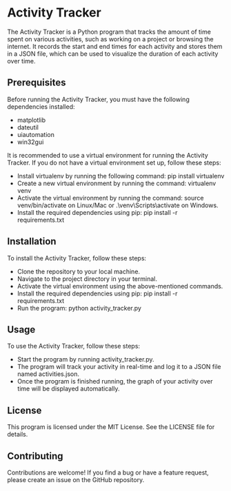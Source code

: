# Activity Tracker
The Activity Tracker is a Python program that tracks the amount of time spent on various activities, such as working on a project or browsing the internet. It records the start and end times for each activity and stores them in a JSON file, which can be used to visualize the duration of each activity over time.

## Prerequisites
Before running the Activity Tracker, you must have the following dependencies installed:

- matplotlib
- dateutil
- uiautomation
- win32gui

It is recommended to use a virtual environment for running the Activity Tracker. If you do not have a virtual environment set up, follow these steps:

- Install virtualenv by running the following command: pip install virtualenv
- Create a new virtual environment by running the command: virtualenv venv
- Activate the virtual environment by running the command: source venv/bin/activate on Linux/Mac or .\venv\Scripts\activate on Windows.
- Install the required dependencies using pip: pip install -r requirements.txt

## Installation
To install the Activity Tracker, follow these steps:

- Clone the repository to your local machine.
- Navigate to the project directory in your terminal.
- Activate the virtual environment using the above-mentioned commands.
- Install the required dependencies using pip: pip install -r requirements.txt
- Run the program: python activity_tracker.py

## Usage
To use the Activity Tracker, follow these steps:

- Start the program by running activity_tracker.py.
- The program will track your activity in real-time and log it to a JSON file named activities.json.
- Once the program is finished running, the graph of your activity over time will be displayed automatically.

## License
This program is licensed under the MIT License. See the LICENSE file for details.

## Contributing
Contributions are welcome! If you find a bug or have a feature request, please create an issue on the GitHub repository.
